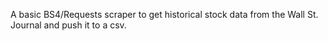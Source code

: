 A basic BS4/Requests scraper to get historical stock data from the Wall St. Journal and push it to a csv.